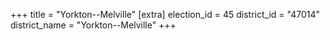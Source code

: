 +++
title = "Yorkton--Melville"
[extra]
election_id = 45
district_id = "47014"
district_name = "Yorkton--Melville"
+++
